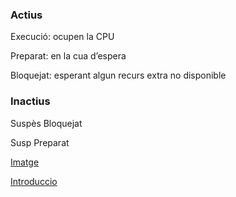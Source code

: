 ### Actius
Execució: ocupen la CPU

Preparat: en la cua d’espera

Bloquejat: esperant algun recurs extra no disponible

### Inactius
Suspès Bloquejat

Susp Preparat


[Imatge](<Captura de pantalla de 2023-11-13 10-30-47.png>)

[Introduccio](sistemas/Processos/Introducció.md)